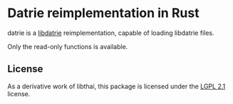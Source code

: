 # Datrie reimplementation in Rust

datrie is a [libdatrie](https://linux.thai.net/~thep/datrie/datrie.html) reimplementation, capable of loading libdatrie files.

Only the read-only functions is available.

## License
As a derivative work of libthai, this package is licensed under the [LGPL 2.1](LICENSE) license.
